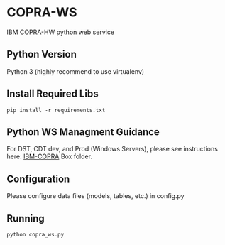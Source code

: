 # COPRA-WS

IBM COPRA-HW python web service

## Python Version

Python 3 (highly recommend to use virtualenv)

## Install Required Libs

```shell
pip install -r requirements.txt
```

## Python WS Managment Guidance

For DST, CDT dev, and Prod (Windows Servers), please see instructions here: [IBM-COPRA](https://ibm.box.com/s/or68t1c93nfagc6z0zv8ndcdbiyyqkm0) Box folder.

## Configuration

Please configure data files (models, tables, etc.) in config.py

## Running

```shell
python copra_ws.py
```
